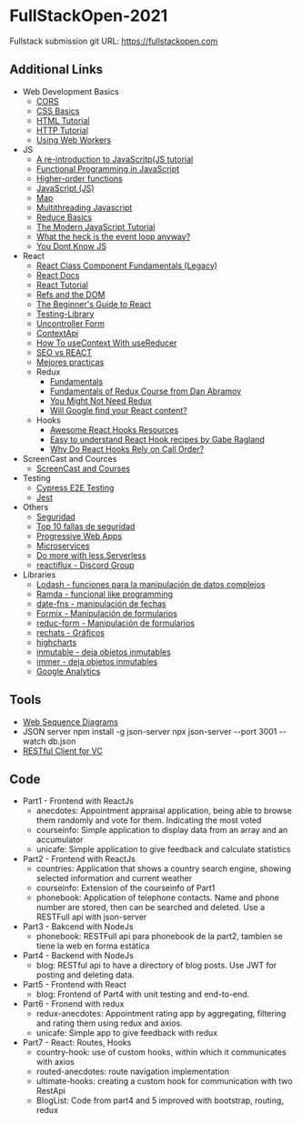 # FullStackOpen-2021 

Fullstack submission git
URL: https://fullstackopen.com 

## Additional Links
* Web Development Basics
  * [CORS](https://developer.mozilla.org/en-US/docs/Web/HTTP/CORS)
  * [CSS Basics](https://developer.mozilla.org/en-US/docs/Learn/Getting_started_with_the_web/CSS_basics)
  * [HTML Tutorial](https://developer.mozilla.org/en-US/docs/Learn/Getting_started_with_the_web/HTML_basics)
  * [HTTP Tutorial](https://developer.mozilla.org/en-US/docs/Web/HTTP)
  * [Using Web Workers](https://developer.mozilla.org/en-US/docs/Web/API/Web_Workers_API/Using_web_workers)
* JS
  * [A re-introduction to JavaScritp(JS tutorial](https://developer.mozilla.org/en-US/docs/Web/JavaScript/A_re-introduction_to_JavaScript)
  * [Functional Programming in JavaScript](https://www.youtube.com/playlist?list=PL0zVEGEvSaeEd9hlmCXrk5yUyqUag-n84)
  * [Higher-order functions](https://www.youtube.com/watch?v=BMUiFMZr7vk&list=PL0zVEGEvSaeEd9hlmCXrk5yUyqUag-n84)
  * [JavaScript (JS)](https://developer.mozilla.org/en-US/docs/Web/JavaScript)
  * [Map](https://www.youtube.com/watch?v=bCqtb-Z5YGQ&list=PL0zVEGEvSaeEd9hlmCXrk5yUyqUag-n84&index=2)
  * [Multithreading Javascript](https://medium.com/techtrument/multithreading-javascript-46156179cf9a)
  * [Reduce Basics](https://www.youtube.com/watch?v=Wl98eZpkp-c&t=31s)
  * [The Modern JavaScript Tutorial](https://javascript.info/)
  * [What the heck is the event loop anyway?](https://www.youtube.com/watch?v=8aGhZQkoFbQ)
  * [You Dont Know JS](https://github.com/getify/You-Dont-Know-JS)
* React
  * [React Class Component Fundamentals (Legacy)](https://egghead.io/courses/react-with-class-components-fundamentals-4351f8bb)
  * [React Docs](https://reactjs.org/docs/getting-started.html)
  * [React Tutorial](https://reactjs.org/tutorial/tutorial.html)
  * [Refs and the DOM](https://reactjs.org/docs/refs-and-the-dom.html)
  * [The Beginner's Guide to React](https://egghead.io/courses/the-beginner-s-guide-to-react)
  * [Testing-Library](https://testing-library.com/docs/)
  * [Uncontroller Form](https://goshacmd.com/controlled-vs-uncontrolled-inputs-react/)
  * [ContextApi](https://reactjs.org/docs/context.html)
  * [How To useContext With useReducer](https://hswolff.com/blog/how-to-usecontext-with-usereducer/)
  * [SEO vs REACT](https://www.freecodecamp.org/news/seo-vs-react-is-it-neccessary-to-render-react-pages-in-the-backend-74ce5015c0c9/)
  * [Mejores practicas](https://reactpatterns.com/)
  * Redux
	* [Fundamentals](https://redux.js.org/tutorials/fundamentals/part-1-overview) 
	* [Fundamentals of Redux Course from Dan Abramov](https://egghead.io/courses/fundamentals-of-redux-course-from-dan-abramov-bd5cc867) 
	* [You Might Not Need Redux](https://medium.com/@dan_abramov/you-might-not-need-redux-be46360cf367)
	* [Will Google find your React content?](https://www.javascriptstuff.com/react-seo/)
  * Hooks
	* [Awesome React Hooks Resources](https://github.com/rehooks/awesome-react-hooks)
    * [Easy to understand React Hook recipes by Gabe Ragland](https://usehooks.com/)
    * [Why Do React Hooks Rely on Call Order?](https://overreacted.io/why-do-hooks-rely-on-call-order/)
* ScreenCast and Cources
  * [ScreenCast and Courses](https://egghead.io/) 
* Testing
  * [Cypress E2E Testing](https://docs.cypress.io/guides/overview/why-cypress#In-a-nutshell)
  * [Jest](https://jestjs.io/)
* Others
  * [Seguridad](https://cybersecuritybase.mooc.fi/module-2.1)
  * [Top 10 fallas de seguridad](https://owasp.org/www-project-top-ten/)
  * [Progressive Web Apps](https://web.dev/progressive-web-apps/)
  * [Microservices](https://martinfowler.com/articles/microservices.html)
  * [Do more with less.‍Serverless](https://www.serverless.com/)
  * [reactiflux - Discord Group](https://www.reactiflux.com/)
* Libraries
  * [Lodash - funciones para la manipulación de datos complejos](https://www.npmjs.com/package/lodash)
  * [Ramda - funcional like programming](https://ramdajs.com/)
  * [date-fns - manipulación de fechas](https://github.com/date-fns/date-fns)
  * [Formix - Manipulación de formularios](https://www.npmjs.com/package/formik)
  * [reduc-form - Manipulación de formularios](https://redux-form.com/8.3.0/)
  * [rechats - Gráficos](http://recharts.org/en-US/)
  * [highcharts](https://github.com/highcharts/highcharts-react)
  * [inmutable - deja objetos inmutables](https://github.com/facebook/immutable-js/)
  * [immer - deja objetos inmutables ](https://github.com/mweststrate/immer)
  * [Google Analytics](https://github.com/react-ga/react-ga)
## Tools
* [Web Sequence Diagrams](https://www.websequencediagrams.com/)
* JSON server
	npm install -g json-server
	npx json-server --port 3001 --watch db.json
* [RESTful Client for VC](https://github.com/Huachao/vscode-restclient)

## Code
* Part1 - Frontend with ReactJs
  * anecdotes: Appointment appraisal application, being able to browse them randomly and vote for them. Indicating the most voted
  * courseinfo: Simple application to display data from an array and an accumulator
  * unicafe: Simple application to give feedback and calculate statistics
* Part2 - Frontend with ReactJs
  * countries: Application that shows a country search engine, showing selected information and current weather
  * courseinfo: Extension of the courseinfo of Part1
  * phonebook: Application of telephone contacts. Name and phone number are stored, then can be searched and deleted. Use a RESTFull api with json-server
* Part3 - Bakcend with NodeJs
  * phonebook: RESTFull api para phonebook de la part2, tambien se tiene la web en forma estática
* Part4 - Backend with NodeJs
  * blog: RESTful api to have a directory of blog posts. Use JWT for posting and deleting data.
* Part5 - Frontend with React
  * blog: Frontend of Part4 with unit testing and end-to-end.
* Part6 - Fronend with redux
  * redux-anecdotes: Appointment rating app by aggregating, filtering and rating them using redux and axios.
  * unicafe: Simple app to give feedback with redux
* Part7 - React: Routes, Hooks
  * country-hook: use of custom hooks, within which it communicates with axios
  * routed-anecdotes: route navigation implementation
  * ultimate-hooks: creating a custom hook for communication with two RestApi
  * BlogList: Code from part4 and 5 improved with bootstrap, routing, redux
  

